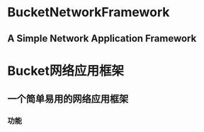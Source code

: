 # BucketNetworkFramework
## A Simple Network Application Framework









# Bucket网络应用框架
## 一个简单易用的网络应用框架

### 功能
	

